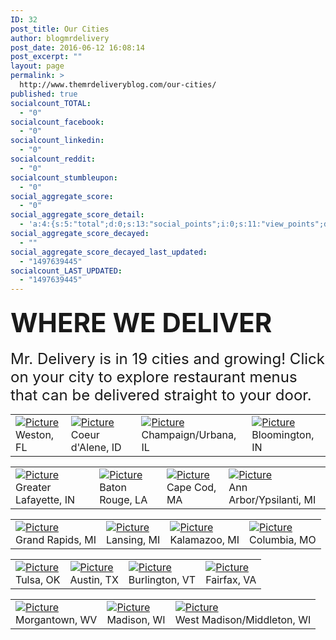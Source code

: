 ```yaml
---
ID: 32
post_title: Our Cities
author: blogmrdelivery
post_date: 2016-06-12 16:08:14
post_excerpt: ""
layout: page
permalink: >
  http://www.themrdeliveryblog.com/our-cities/
published: true
socialcount_TOTAL:
  - "0"
socialcount_facebook:
  - "0"
socialcount_linkedin:
  - "0"
socialcount_reddit:
  - "0"
socialcount_stumbleupon:
  - "0"
social_aggregate_score:
  - "0"
social_aggregate_score_detail:
  - 'a:4:{s:5:"total";d:0;s:13:"social_points";i:0;s:11:"view_points";d:0;s:14:"comment_points";i:0;}'
social_aggregate_score_decayed:
  - ""
social_aggregate_score_decayed_last_updated:
  - "1497639445"
socialcount_LAST_UPDATED:
  - "1497639445"
---
```

<h4 class="wsite-content-title"><span style="font-size:300%;">WHERE WE DELIVER</span></h4>
<div class="paragraph"><span style="font-size:x-large;">Mr. Delivery is in 19 cities and growing! Click on your city to explore restaurant menus that can be delivered straight to your door.</span></div>
<div class="paragraph"></div>
<div>
<div class="wsite-multicol">
<div class="wsite-multicol-table-wrap">
<table class="wsite-multicol-table">
<tbody class="wsite-multicol-tbody">
<tr class="wsite-multicol-tr">
<td class="wsite-multicol-col">
<div>
<div class="wsite-image wsite-image-border-border-width:0 "><a href="https://www.mrdelivery.com/restaurants/weston-fl-food-delivery" target="_blank"><img src="http://blog.mrdelivery.com/uploads/1/4/7/7/14773916/1445464725.png" alt="Picture" /></a>
<div>Weston, FL</div>
</div>
</div></td>
<td class="wsite-multicol-col">
<div>
<div class="wsite-image wsite-image-border-border-width:0 "><a href="https://www.mrdelivery.com/restaurants/coeur-dalene-food-delivery" target="_blank"><img src="http://blog.mrdelivery.com/uploads/1/4/7/7/14773916/1461616052.png" alt="Picture" /></a>
<div>Coeur d'Alene, ID</div>
</div>
</div></td>
<td class="wsite-multicol-col">
<div>
<div class="wsite-image wsite-image-border-border-width:0 "><a href="https://www.mrdelivery.com/restaurants/champaign-urbana-food-delivery" target="_blank"><img src="http://blog.mrdelivery.com/uploads/1/4/7/7/14773916/1445464784.png" alt="Picture" /></a>
<div>Champaign/Urbana, IL</div>
</div>
</div></td>
<td class="wsite-multicol-col">
<div>
<div class="wsite-image wsite-image-border-border-width:0 "><a href="https://www.mrdelivery.com/restaurants/bloomington-food-delivery" target="_blank"><img src="http://blog.mrdelivery.com/uploads/1/4/7/7/14773916/1445531654.png" alt="Picture" /></a>
<div>Bloomington, IN</div>
</div>
</div></td>
</tr>
</tbody>
</table>
</div>
</div>
</div>
<div>
<div class="wsite-multicol">
<div class="wsite-multicol-table-wrap">
<table class="wsite-multicol-table">
<tbody class="wsite-multicol-tbody">
<tr class="wsite-multicol-tr">
<td class="wsite-multicol-col">
<div>
<div class="wsite-image wsite-image-border-border-width:0 "><a href="https://www.mrdelivery.com/restaurants/greater-lafayette-food-delivery" target="_blank"><img src="http://blog.mrdelivery.com/uploads/1/4/7/7/14773916/1445531724.png" alt="Picture" /></a>
<div>Greater Lafayette, IN</div>
</div>
</div></td>
<td class="wsite-multicol-col">
<div>
<div class="wsite-image wsite-image-border-border-width:0 "><a href="https://www.mrdelivery.com/restaurants/baton-rouge-food-delivery" target="_blank"><img src="http://blog.mrdelivery.com/uploads/1/4/7/7/14773916/1445532023.png" alt="Picture" /></a>
<div>Baton Rouge, LA</div>
</div>
</div></td>
<td class="wsite-multicol-col">
<div>
<div class="wsite-image wsite-image-border-border-width:0 "><a href="https://www.mrdelivery.com/restaurants/Mid-Cape-Cod" target="_blank"><img src="http://blog.mrdelivery.com/uploads/1/4/7/7/14773916/1461615795.png" alt="Picture" /></a>
<div>Cape Cod, MA</div>
</div>
</div></td>
<td class="wsite-multicol-col">
<div>
<div class="wsite-image wsite-image-border-border-width:0 "><a href="https://www.mrdelivery.com/restaurants/ann-arbor-food-delivery" target="_blank"><img src="http://blog.mrdelivery.com/uploads/1/4/7/7/14773916/1445532119.png" alt="Picture" /></a>
<div>Ann Arbor/Ypsilanti, MI</div>
</div>
</div></td>
</tr>
</tbody>
</table>
</div>
</div>
</div>
<div>
<div class="wsite-multicol">
<div class="wsite-multicol-table-wrap">
<table class="wsite-multicol-table">
<tbody class="wsite-multicol-tbody">
<tr class="wsite-multicol-tr">
<td class="wsite-multicol-col">
<div>
<div class="wsite-image wsite-image-border-border-width:0 "><a href="https://www.mrdelivery.com/restaurants/grand-rapids-food-delivery" target="_blank"><img src="http://blog.mrdelivery.com/uploads/1/4/7/7/14773916/1461616397.png" alt="Picture" /></a>
<div>Grand Rapids, MI</div>
</div>
</div></td>
<td class="wsite-multicol-col">
<div>
<div class="wsite-image wsite-image-border-border-width:0 "><a href="https://www.mrdelivery.com/browse/east-lansing" target="_blank"><img src="http://blog.mrdelivery.com/uploads/1/4/7/7/14773916/1445532193.png" alt="Picture" /></a>
<div>Lansing, MI</div>
</div>
</div></td>
<td class="wsite-multicol-col">
<div>
<div class="wsite-image wsite-image-border-border-width:0 "><a href="https://www.mrdelivery.com/browse/kalamazoo-mi" target="_blank"><img src="http://blog.mrdelivery.com/uploads/1/4/7/7/14773916/1445532292.png" alt="Picture" /></a>
<div>Kalamazoo, MI</div>
</div>
</div></td>
<td class="wsite-multicol-col">
<div>
<div class="wsite-image wsite-image-border-border-width:0 "><a href="https://www.mrdelivery.com/browse/columbia" target="_blank"><img src="http://blog.mrdelivery.com/uploads/1/4/7/7/14773916/1445532373.png" alt="Picture" /></a>
<div>Columbia, MO</div>
</div>
</div></td>
</tr>
</tbody>
</table>
</div>
</div>
</div>
<div>
<div class="wsite-multicol">
<div class="wsite-multicol-table-wrap">
<table class="wsite-multicol-table">
<tbody class="wsite-multicol-tbody">
<tr class="wsite-multicol-tr">
<td class="wsite-multicol-col">
<div>
<div class="wsite-image wsite-image-border-border-width:0 "><a href="https://www.mrdelivery.com/restaurants/tulsa-food-delivery" target="_blank"><img src="http://blog.mrdelivery.com/uploads/1/4/7/7/14773916/1445532458.png" alt="Picture" /></a>
<div>Tulsa, OK</div>
</div>
</div></td>
<td class="wsite-multicol-col">
<div>
<div class="wsite-image wsite-image-border-border-width:0 "><a href="https://www.mrdelivery.com/restaurants/austin-tx-food-delivery" target="_blank"><img src="http://blog.mrdelivery.com/uploads/1/4/7/7/14773916/1445532677.png" alt="Picture" /></a>
<div>Austin, TX</div>
</div>
</div></td>
<td class="wsite-multicol-col">
<div>
<div class="wsite-image wsite-image-border-border-width:0 "><a href="https://www.mrdelivery.com/restaurants/burlington-vt-food-delivery" target="_blank"><img src="http://blog.mrdelivery.com/uploads/1/4/7/7/14773916/1445467793.png" alt="Picture" /></a>
<div>Burlington, VT</div>
</div>
</div></td>
<td class="wsite-multicol-col">
<div>
<div class="wsite-image wsite-image-border-border-width:0 "><a href="https://www.mrdelivery.com/restaurants/fairfax-food-delivery" target="_blank"><img src="http://blog.mrdelivery.com/uploads/1/4/7/7/14773916/1445532767.png" alt="Picture" /></a>
<div>Fairfax, VA</div>
</div>
</div></td>
</tr>
</tbody>
</table>
</div>
</div>
</div>
<div>
<div class="wsite-multicol">
<div class="wsite-multicol-table-wrap">
<table class="wsite-multicol-table">
<tbody class="wsite-multicol-tbody">
<tr class="wsite-multicol-tr">
<td class="wsite-multicol-col">
<div>
<div class="wsite-image wsite-image-border-border-width:0 "><a href="https://www.mrdelivery.com/restaurants/morgantown-food-delivery" target="_blank"><img src="http://blog.mrdelivery.com/uploads/1/4/7/7/14773916/1445468082.png" alt="Picture" /></a>
<div>Morgantown, WV</div>
</div>
</div></td>
<td class="wsite-multicol-col">
<div>
<div class="wsite-image wsite-image-border-border-width:0 "><a href="https://www.mrdelivery.com/restaurants/madison-food-delivery" target="_blank"><img src="http://blog.mrdelivery.com/uploads/1/4/7/7/14773916/1445468170.png" alt="Picture" /></a>
<div>Madison, WI</div>
</div>
</div></td>
<td class="wsite-multicol-col">
<div>
<div class="wsite-image wsite-image-border-border-width:0 "><a href="https://www.mrdelivery.com/restaurants/west-madison-wi-food-delivery" target="_blank"><img src="http://blog.mrdelivery.com/uploads/1/4/7/7/14773916/1445535193.png" alt="Picture" /></a>
<div>West Madison/Middleton, WI</div>
</div>
</div></td>
</tr>
</tbody>
</table>
</div>
</div>
</div>